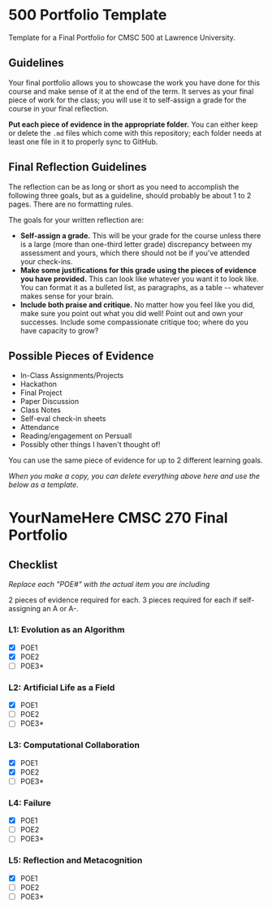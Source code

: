 # 500 Portfolio Template

Template for a Final Portfolio for CMSC 500 at Lawrence University.

## Guidelines

Your final portfolio allows you to showcase the work you have done for this course and make sense of it at the end of the term. It serves as your final piece of work for the class; you will use it to self-assign a grade for the course in your final reflection. 

**Put each piece of evidence in the appropriate folder.** You can either keep or delete the `.md` files which come with this repository; each folder needs at least one file in it to properly sync to GitHub. 

## Final Reflection Guidelines

The reflection can be as long or short as you need to accomplish the following three goals, but as a guideline, should probably be about 1 to 2 pages. There are no formatting rules. 

The goals for your written reflection are:

- **Self-assign a grade.** This will be your grade for the course unless there is a large (more than one-third letter grade) discrepancy between my assessment and yours, which there should not be if you've attended your check-ins.
- **Make some justifications for this grade using the pieces of evidence you have provided.** This can look like whatever you want it to look like. You can format it as a bulleted list, as paragraphs, as a table -- whatever makes sense for your brain.
- **Include both praise and critique.** No matter how you feel like you did, make sure you point out what you did well! Point out and own your successes. Include some compassionate critique too; where do you have capacity to grow? 


## Possible Pieces of Evidence

- In-Class Assignments/Projects 
- Hackathon 
- Final Project
- Paper Discussion 
- Class Notes
- Self-eval check-in sheets 
- Attendance
- Reading/engagement on Persuall 
- Possibly other things I haven't thought of!

You can use the same piece of evidence for up to 2 different learning goals. 

_When you make a copy, you can delete everything above here and use the below as a template._

# YourNameHere CMSC 270 Final Portfolio

## Checklist

_Replace each "POE#" with the actual item you are including_

2 pieces of evidence required for each. 3 pieces required for each if self-assigning an A or A-. 

### L1: Evolution as an Algorithm
- [x] POE1
- [x] POE2
- [ ] POE3*

### L2: Artificial Life as a Field

- [x] POE1
- [ ] POE2
- [ ] POE3*

### L3: Computational Collaboration

- [x] POE1
- [x] POE2
- [ ] POE3*

### L4: Failure

- [x] POE1
- [ ] POE2
- [ ] POE3*

### L5: Reflection and Metacognition

- [x] POE1
- [ ] POE2
- [ ] POE3*
